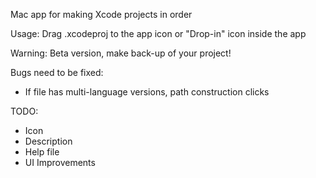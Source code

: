 Mac app for making Xcode projects in order

Usage:
Drag .xcodeproj to the app icon or "Drop-in" icon inside the app

Warning: Beta version, make back-up of your project!

Bugs need to be fixed:
* If file has multi-language versions, path construction clicks


TODO:
* Icon
* Description
* Help file
* UI Improvements